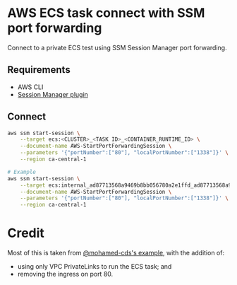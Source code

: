 # AWS ECS task connect with SSM port forwarding
Connect to a private ECS test using SSM Session Manager port forwarding.

## Requirements
- AWS CLI
- [Session Manager plugin](https://docs.aws.amazon.com/systems-manager/latest/userguide/session-manager-working-with-install-plugin.html)

## Connect
```sh
aws ssm start-session \
    --target ecs:<CLUSTER>_<TASK ID>_<CONTAINER_RUNTIME_ID> \
    --document-name AWS-StartPortForwardingSession \
    --parameters '{"portNumber":["80"], "localPortNumber":["1338"]}' \
    --region ca-central-1

# Example
aws ssm start-session \
    --target ecs:internal_ad87713568a9469b8bb056780a2e1ffd_ad87713568a9469b8bb056780a2e1ffd-3386804179 \
    --document-name AWS-StartPortForwardingSession \
    --parameters '{"portNumber":["80"], "localPortNumber":["1338"]}' \
    --region ca-central-1
```

# Credit
Most of this is taken from [@mohamed-cds's example](https://github.com/mohamed-cds/terraform_test_infrastructure/tree/main/ssm_private_subnet/terraform), with the addition of:

- using only VPC PrivateLinks to run the ECS task; and
- removing the ingress on port 80.
